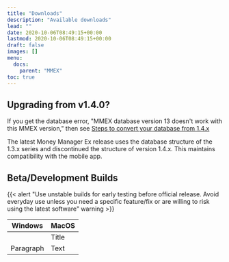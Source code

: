 ```yaml
---
title: "Downloads"
description: "Available downloads"
lead: ""
date: 2020-10-06T08:49:15+00:00
lastmod: 2020-10-06T08:49:15+00:00
draft: false
images: []
menu:
  docs:
    parent: "MMEX"
toc: true
---
```


## Upgrading from v1.4.0?

If you get the database error, "MMEX database version 13 doesn't work with this MMEX version," 
then see [Steps to convert your database from 1.4.x](https://github.com/moneymanagerex/moneymanagerex/issues/2353)

The latest Money Manager Ex release uses the database structure of the 1.3.x series and discontinued the structure of version 1.4.x. 
This maintains compatibility with the mobile app.

## Beta/Development Builds

{{< alert "Use unstable builds for early testing before official release. Avoid everyday use unless you need a specific feature/fix or are willing to risk using the latest software" warning >}}

| Windows      | MacOS |
| ----------- | ----------- |
|     | Title       |
| Paragraph   | Text        |